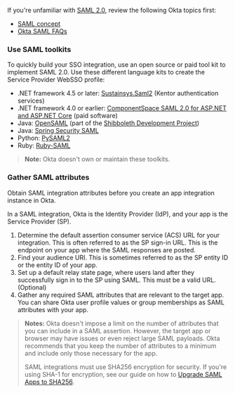 If you're unfamiliar with [SAML 2.0](https://docs.oasis-open.org/security/saml/Post2.0/sstc-saml-tech-overview-2.0.html), review the following Okta topics first:

* [SAML concept](/docs/concepts/saml/)
* [Okta SAML FAQs](/docs/concepts/saml/faqs/)

### Use SAML toolkits

To quickly build your SSO integration, use an open source or paid tool kit to implement SAML 2.0. Use these different language kits to create the Service Provider WebSSO profile:

* .NET framework 4.5 or later: [Sustainsys.Saml2](https://github.com/Sustainsys/Saml2) (Kentor authentication services)
* .NET framework 4.0 or earlier: [ComponentSpace SAML 2.0 for ASP.NET and ASP.NET Core](https://www.componentspace.com/) (paid software)
* Java: [OpenSAML](https://wiki.shibboleth.net/confluence/display/OS30/Home) (part of the [Shibboleth Development Project](https://www.shibboleth.net/))
* Java: [Spring Security SAML](/code/java/spring_security_saml)
* Python: [PySAML2](/code/python/pysaml2)
* Ruby: [Ruby-SAML](https://github.com/onelogin/ruby-saml)

>**Note:** Okta doesn't own or maintain these toolkits.

### Gather SAML attributes

Obtain SAML integration attributes before you create an app integration instance in Okta.

In a SAML integration, Okta is the Identity Provider (IdP), and your app is the Service Provider (SP).

1. Determine the default assertion consumer service (ACS) URL for your integration. This is often referred to as the SP sign-in URL. This is the endpoint on your app where the SAML responses are posted.
1. Find your audience URI. This is sometimes referred to as the SP entity ID or the entity ID of your app.
1. Set up a default relay state page, where users land after they successfully sign in to the SP using SAML. This must be a valid URL. (Optional)
1. Gather any required SAML attributes that are relevant to the target app. You can share Okta user profile values or group memberships as SAML attributes with your app.

>**Notes:** Okta doesn't impose a limit on the number of attributes that you can include in a SAML assertion. However, the target app or browser may have issues or even reject large SAML payloads. Okta recommends that you keep the number of attributes to a minimum and include only those necessary for the app.
>
>SAML integrations must use SHA256 encryption for security. If you're using SHA-1 for encryption, see our guide on how to [Upgrade SAML Apps to SHA256](/docs/guides/updating-saml-cert/).
